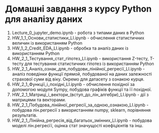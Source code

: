 # Домашні завдання з курсу Python для аналізу даних

1. Lecture_0_jupyter_demo.ipynb - робота з типами даних в Python
2. HW_1_1_Основи_статистики_LI.ipynb - обчислення статистичних величин із використанням Python
3. HW_1_2_Credit_EDA_LI.ipynb - обробка та аналіз даних із використанням Python
4. HW_2_1_Тестування_стат_гіпотез_LI.ipynb - використання Z-тесту, T-тесту для тестування статистичних гіпотез із використанням Python
5. HW_2_1_Аналіз_ознак_для_побудови_лінійної_регресії_LI.ipynb - аналіз поведінки функції прямой, побудованої на даних залежності страхової суми від віку. Окремо для датасету з ознакою курця.
6. HW_2_1_Функції_і_похідні_LI.ipynb -  обчислення похідної за допомогою модуля Sympy, побудова графіків функції та її похідної.
7. HW_2_1_Матриці_і_вектори_(вступ_до_лін_алгебри)_LI.ipynb - дії з матрицями та векторами.
8. HW_2_1_Побудова_лінійної_регресії_за_одною_ознакою_LI.ipynb - побудова лін.регресії з використанням numpy, sklearn, порівняння результатів.
9. HW_2_1_Лінійна_регресія_від_багатьох_змінних_LI.ipynb - побудова моделі лін.регресїї, оцінка стат значущості коефіцієнтів та інш.
